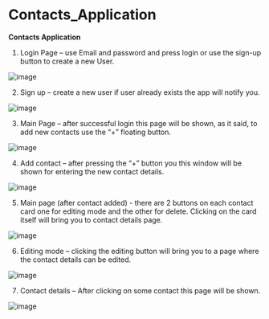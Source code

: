 # Contacts_Application
**Contacts Application**
1.	Login Page – use Email and password and press login or use the sign-up button to create a new User.
	
  ![image](https://user-images.githubusercontent.com/68230512/169644508-08bc5a69-6f1c-4390-94a0-fad6ef3bad78.png)

2.	Sign up – create a new user if user already exists the app will notify you. 

  ![image](https://user-images.githubusercontent.com/68230512/169644528-1c93a6b0-3414-4ec8-9b97-be09bbb4a761.png)

3.	Main Page – after successful login this page will be shown, as it said, to add new contacts use the “+” floating button.

  ![image](https://user-images.githubusercontent.com/68230512/169644549-164c4939-8317-46c9-88a4-a06bb9503c20.png)

4.	Add contact – after pressing the “+” button you this window will be shown for entering the new contact details.

  ![image](https://user-images.githubusercontent.com/68230512/169644566-1f2895cb-8519-41c5-84e0-5e5692035124.png)

5.  Main page (after contact added) - there are 2 buttons on each contact card one for editing mode and the other for delete.
Clicking on the card itself will bring you to contact details page.
   
  ![image](https://user-images.githubusercontent.com/68230512/169644597-39ae0bf7-fe50-481c-acec-ca2ff00bbea2.png)

6.  Editing mode – clicking the editing button will bring you to a page where the contact details can be edited.  

  ![image](https://user-images.githubusercontent.com/68230512/169644622-279bb6e5-cb4a-4c3a-95b1-10137fb4b5f4.png)

7.	Contact details – After clicking on some contact this page will be shown.

  ![image](https://user-images.githubusercontent.com/68230512/169644647-93aca9ce-c141-40bb-b951-85e7eba8d130.png)

